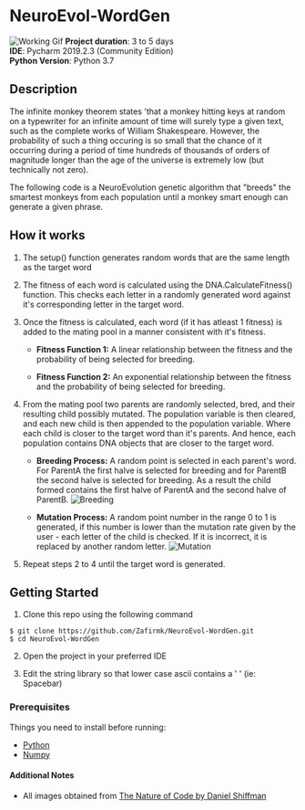 # NeuroEvol-WordGen
![Working Gif](<PlaceHolder>)
**Project duration**: 3 to 5 days  
**IDE**: Pycharm 2019.2.3 (Community Edition)  
**Python Version**: Python 3.7


## Description
The infinite monkey theorem states 'that a monkey hitting keys at random on a typewriter for an infinite amount of time will surely type a given text, such as the complete works of William Shakespeare. However, the probability of such a thing occuring is so small that the chance of it occurring during a period of time hundreds of thousands of orders of magnitude longer than the age of the universe is extremely low (but technically not zero).


The following code is a NeuroEvolution genetic algorithm that "breeds" the smartest monkeys from each population until a monkey smart enough can generate a given phrase.


## How it works
1. The setup() function generates random words that are the same length as the target word

2. The fitness of each word is calculated using the DNA.CalculateFitness() function. This checks each letter in a randomly generated word against it's corresponding letter in the target word.

3. Once the fitness is calculated, each word (if it has atleast 1 fitness) is added to the mating pool in a manner consistent with it's fitness.

    - **Fitness Function 1:** A linear relationship between the fitness and the probability of being selected for breeding.
    
    - **Fitness Function 2:** An exponential relationship between the fitness and the probability of being selected for breeding.
    
4. From the mating pool two parents are randomly selected, bred, and their resulting child possibly mutated. The population variable is then cleared, and each new child is then appended to the population variable. Where each child is closer to the target word than it's parents. And hence, each population contains DNA objects that are closer to the target word.

    - **Breeding Process:** A random point is selected in each parent's word. For ParentA the first halve is selected for breeding and for ParentB the second halve is selected for breeding. As a result the child formed contains the first halve of ParentA and the second halve of ParentB.
    ![Breeding](<PlaceHolder>)
    
     - **Mutation Process:** A random point number in the range 0 to 1 is generated, if this number is lower than the mutation rate given by the user - each letter of the child is checked. If it is incorrect, it is replaced by another random letter.
     ![Mutation](<PlaceHolder>)

5. Repeat steps 2 to 4 until the target word is generated.
    

## Getting Started

1. Clone this repo using the following command  
```
$ git clone https://github.com/Zafirmk/NeuroEvol-WordGen.git
$ cd NeuroEvol-WordGen
```
2. Open the project in your preferred IDE  

3. Edit the string library so that lower case ascii contains a ' ' (ie: Spacebar)

### Prerequisites
Things you need to install before running:
*  [Python](https://www.python.org/)
*  [Numpy](https://www.numpy.org/)

#### Additional Notes
*  All images obtained from [The Nature of Code by Daniel Shiffman](https://www.natureofcode.com/)
